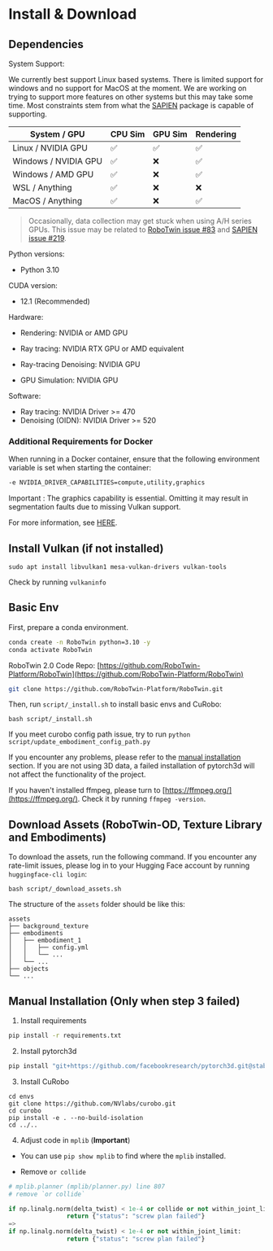 # Install & Download
## **Dependencies**

System Support: 

We currently best support Linux based systems. There is limited support for windows and no support for MacOS at the moment. We are working on trying to support more features on other systems but this may take some time. Most constraints stem from what the [SAPIEN](https://github.com/haosulab/SAPIEN/) package is capable of supporting.

| System / GPU         | CPU Sim | GPU Sim | Rendering |
| -------------------- | ------- | ------- | --------- |
| Linux / NVIDIA GPU   | ✅      | ✅      | ✅        |
| Windows / NVIDIA GPU | ✅      | ❌      | ✅        |
| Windows / AMD GPU    | ✅      | ❌      | ✅        |
| WSL / Anything       | ✅      | ❌      | ❌        |
| MacOS / Anything     | ✅      | ❌      | ✅        |


> Occasionally, data collection may get stuck when using A/H series GPUs. This issue may be related to [RoboTwin issue #83](https://github.com/RoboTwin-Platform/RoboTwin/issues/83#issuecomment-3012135745) and [SAPIEN issue #219](https://github.com/haosulab/SAPIEN/issues/219).

Python versions:

* Python 3.10

CUDA version:

* 12.1 (Recommended)

Hardware:

* Rendering: NVIDIA or AMD GPU

* Ray tracing: NVIDIA RTX GPU or AMD equivalent

* Ray-tracing Denoising: NVIDIA GPU

* GPU Simulation: NVIDIA GPU

Software:

* Ray tracing: NVIDIA Driver >= 470
* Denoising (OIDN): NVIDIA Driver >= 520

### Additional Requirements for Docker

When running in a Docker container, ensure that the following environment variable is set when starting the container:

```bash
-e NVIDIA_DRIVER_CAPABILITIES=compute,utility,graphics
```

Important : The graphics capability is essential. Omitting it may result in segmentation faults due to missing Vulkan support.

For more information, see [HERE](https://docs.nvidia.com/datacenter/cloud-native/container-toolkit/latest/docker-specialized.html).

## Install Vulkan (if not installed)
```
sudo apt install libvulkan1 mesa-vulkan-drivers vulkan-tools
```
Check by running `vulkaninfo`


## Basic Env
First, prepare a conda environment.
```bash
conda create -n RoboTwin python=3.10 -y
conda activate RoboTwin
```

RoboTwin 2.0 Code Repo: [https://github.com/RoboTwin-Platform/RoboTwin](https://github.com/RoboTwin-Platform/RoboTwin)

```bash
git clone https://github.com/RoboTwin-Platform/RoboTwin.git
```

Then, run `script/_install.sh` to install basic envs and CuRobo:
```
bash script/_install.sh
```

If you meet curobo config path issue, try to run `python script/update_embodiment_config_path.py`

If you encounter any problems, please refer to the [manual installation](#manual-installation-only-when-step-2-failed) section. If you are not using 3D data, a failed installation of pytorch3d will not affect the functionality of the project.

If you haven't installed ffmpeg, please turn to [https://ffmpeg.org/](https://ffmpeg.org/). Check it by running `ffmpeg -version`.

## Download Assets (RoboTwin-OD, Texture Library and Embodiments)
To download the assets, run the following command. If you encounter any rate-limit issues, please log in to your Hugging Face account by running `huggingface-cli login`:
```
bash script/_download_assets.sh
```

The structure of the `assets` folder should be like this:

```text
assets
├── background_texture
├── embodiments
│   ├── embodiment_1
│   │   ├── config.yml
│   │   └── ...
│   └── ...
├── objects
└── ...
```

## Manual Installation (Only when step 3 failed)
1. Install requirements
```bash
pip install -r requirements.txt
```

2. Install pytorch3d
```bash
pip install "git+https://github.com/facebookresearch/pytorch3d.git@stable"
```

3. Install CuRobo
```
cd envs
git clone https://github.com/NVlabs/curobo.git
cd curobo
pip install -e . --no-build-isolation
cd ../..
```

4. Adjust code in `mplib` (**Important**)
- You can use `pip show mplib` to find where the `mplib` installed.

- Remove `or collide`

```python
# mplib.planner (mplib/planner.py) line 807
# remove `or collide`

if np.linalg.norm(delta_twist) < 1e-4 or collide or not within_joint_limit:
                return {"status": "screw plan failed"}
=>
if np.linalg.norm(delta_twist) < 1e-4 or not within_joint_limit:
                return {"status": "screw plan failed"}
```


